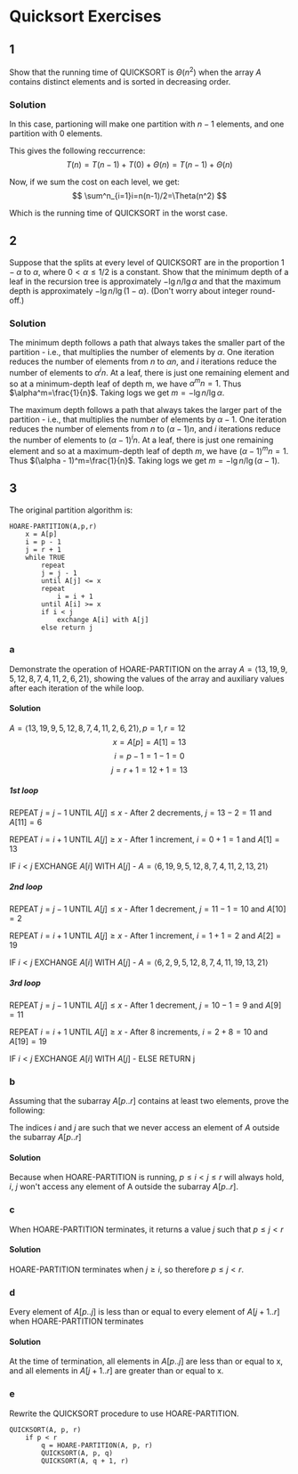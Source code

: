# Quicksort Exercises

## 1

Show that the running time of QUICKSORT is $\Theta(n^2)$ when the array _A_ contains distinct elements and is sorted in decreasing order.

### Solution

In this case, partioning will make one partition with $n-1$ elements, and one partition with $0$ elements.

This gives the following reccurrence:
$$
T(n)=T(n-1)+T(0)+\Theta(n)=T(n-1)+\Theta(n)
$$

Now, if we sum the cost on each level, we get:
$$
\sum^n_{i=1}i=n(n-1)/2=\Theta(n^2)
$$

Which is the running time of QUICKSORT in the worst case.

## 2

Suppose that the splits at every level of QUICKSORT are in the proportion $1-\alpha$ to $\alpha$, where $0<\alpha\le 1/2$ is a constant. Show that the minimum depth of a leaf in the recursion tree is approximately $-\lg n/\lg\alpha$ and that the maximum depth is approximately $-\lg n/\lg(1-\alpha)$. (Don't worry about integer round-off.)

### Solution
The minimum depth follows a path that always takes the smaller part of the partition - i.e., that multiplies the number of elements by $\alpha$. One iteration reduces the number of elements from $n$ to $\alpha n$, and $i$ iterations reduce the number of elements to $\alpha^in$. At a leaf, there is just one remaining element and so at a minimum-depth leaf of depth m, we have $\alpha^mn=1$. Thus $\alpha^m=\frac{1}{n}$. Taking logs we get $m=-\lg n/ \lg \alpha$.

The maximum depth follows a path that always takes the larger part of the partition - i.e., that multiplies the number of elements by $\alpha - 1$. One iteration reduces the number of elements from $n$ to $(\alpha - 1)n$, and $i$ iterations reduce the number of elements to $(\alpha - 1)^in$. At a leaf, there is just one remaining element and so at a maximum-depth leaf of depth $m$, we have $(\alpha-1)^mn=1$. Thus $(\alpha - 1)^m=\frac{1}{n}$. Taking logs we get $m=-\lg n/\lg(\alpha -1)$.

## 3

The original partition algorithm is:

```text
HOARE-PARTITION(A,p,r)
    x = A[p]
    i = p - 1
    j = r + 1
    while TRUE
        repeat
        j = j - 1
        until A[j] <= x
        repeat
            i = i + 1
        until A[i] >= x
        if i < j
            exchange A[i] with A[j]
        else return j
```

### a

Demonstrate the operation of HOARE-PARTITION on the array $A=\langle 13,19,9,5,12,8,7,4,11,2,6,21\rangle$, showing the values of the array and auxiliary values after each iteration of the while loop.

#### Solution

$A=\langle 13,19,9,5,12,8,7,4,11,2,6,21\rangle, p = 1, r = 12$
$$
x = A[p] = A[1] = 13
$$
$$
i = p - 1 = 1 - 1 = 0
$$
$$
j = r + 1 = 12 + 1 = 13
$$

##### 1st loop

REPEAT $j = j - 1$ UNTIL $A[j] \le x$
    - After 2 decrements, $j = 13 - 2 = 11$ and $A[11] = 6$
  
REPEAT $i = i + 1$ UNTIL $A[j] \ge x$
    - After 1 increment, $i = 0 + 1 = 1$ and $A[1] = 13$

IF $i < j$ EXCHANGE $A[i]$ WITH $A[j]$
    - $A=\langle 6, 19, 9, 5, 12, 8, 7, 4, 11, 2, 13, 21 \rangle$

##### 2nd loop

REPEAT $j = j - 1$ UNTIL $A[j] \le x$
    - After 1 decrement, $j = 11 - 1 = 10$ and $A[10] = 2$
  
REPEAT $i = i + 1$ UNTIL $A[j] \ge x$
    - After 1 increment, $i = 1 + 1 = 2$ and $A[2] = 19$

IF $i < j$ EXCHANGE $A[i]$ WITH $A[j]$
    - $A=\langle 6, 2, 9, 5, 12, 8, 7, 4, 11, 19, 13, 21 \rangle$

##### 3rd loop

REPEAT $j = j - 1$ UNTIL $A[j] \le x$
    - After 1 decrement, $j = 10 - 1 = 9$ and $A[9] = 11$
  
REPEAT $i = i + 1$ UNTIL $A[j] \ge x$
    - After 8 increments, $i = 2 + 8 = 10$ and $A[19] = 19$

IF $i < j$ EXCHANGE $A[i]$ WITH $A[j]$
    - ELSE RETURN j

### b

Assuming that the subarray $A[p..r]$ contains at least two elements, prove the following:

The indices _i_ and _j_ are such that we never access an element of _A_ outside the subarray $A[p..r]$

#### Solution

Because when HOARE-PARTITION is running, $p \le i < j \le r$ will always hold, $i$, $j$ won't access any element of A outside the subarray $A[p..r]$.

### c

When HOARE-PARTITION terminates, it returns a value _j_ such that $p\le j<r$

#### Solution

HOARE-PARTITION terminates when $j\ge i$, so therefore $p\le j < r$.

### d

Every element of $A[p..j]$ is less than or equal to every element of $A[j+1..r]$ when HOARE-PARTITION terminates

#### Solution

At the time of termination, all elements in $A[p..j]$ are less than or equal to x, and all elements in $A[j+1..r]$ are greater than or equal to x.

### e

Rewrite the QUICKSORT procedure to use HOARE-PARTITION.

```text
QUICKSORT(A, p, r)
    if p < r
        q = HOARE-PARTITION(A, p, r)
        QUICKSORT(A, p, q)
        QUICKSORT(A, q + 1, r)
```
